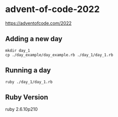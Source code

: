 # advent-of-code-2022
https://adventofcode.com/2022

## Adding a new day
```
mkdir day_1
cp ./day_example/day_example.rb ./day_1/day_1.rb
```

## Running a day
```
ruby ./day_1/day_1.rb
```

## Ruby Version
ruby 2.6.10p210
